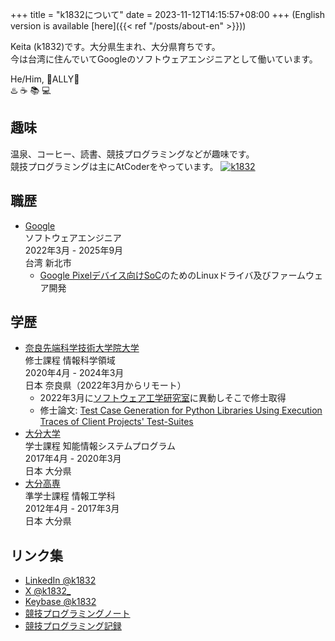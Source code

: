 +++
title = "k1832について"
date = 2023-11-12T14:15:57+08:00
+++
(English version is available [here]({{< ref "/posts/about-en" >}}))

Keita (k1832)です。大分県生まれ、大分県育ちです。  
今は台湾に住んでいてGoogleのソフトウェアエンジニアとして働いています。  

He/Him, 🌈ALLY🌈  
♨️ ☕️ 📚 💻

## 趣味
温泉、コーヒー、読書、競技プログラミングなどが趣味です。  
競技プログラミングは主にAtCoderをやっています。
[![k1832](https://img.shields.io/endpoint?url=https%3A%2F%2Fatcoder-badges.now.sh%2Fapi%2Fatcoder%2Fjson%2Fk1832)](https://atcoder.jp/users/k1832)

## 職歴
- [Google](https://about.google/)  
ソフトウェアエンジニア  
2022年3月 - 2025年9月  
台湾 新北市  
  - [Google Pixelデバイス向けSoC](https://blog.google/intl/ja-jp/products/devices-services/tensor-g5-pixel-10/)のためのLinuxドライバ及びファームウェア開発

## 学歴
- [奈良先端科学技術大学院大学](http://www.naist.jp/)  
修士課程 情報科学領域  
2020年4月 - 2024年3月  
日本 奈良県（2022年3月からリモート）
  - 2022年3月に[ソフトウェア工学研究室](https://naist-se.github.io/)に異動しそこで修士取得
  - 修士論文: [Test Case Generation for Python Libraries Using Execution Traces of Client Projects' Test-Suites](https://library.naist.jp/opac/en/volume/257096)
- [大分大学](https://www.oita-u.ac.jp/)  
学士課程 知能情報システムプログラム  
2017年4月 - 2020年3月  
日本 大分県
- [大分高専](https://www.oita-ct.ac.jp/)  
準学士課程 情報工学科  
2012年4月 - 2017年3月  
日本 大分県

## リンク集
- [LinkedIn @k1832](https://www.linkedin.com/in/k1832/)
- [X @k1832_](https://x.com/k1832_)
- [Keybase @k1832](https://keybase.io/k1832)
- [競技プログラミングノート](https://k1832.notion.site/PROGRAMMING-NOTES-200d3023d7024986b1478a707a2bc937)
- [競技プログラミング記録](https://docs.google.com/spreadsheets/d/1jNxP8s1AfC-zTiQ0d2iw7vdZQeODXDXKKpzWAsFK1lg/edit?usp=sharing)
